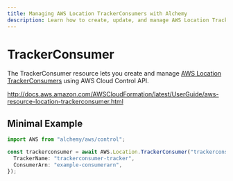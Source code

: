 ```yaml
---
title: Managing AWS Location TrackerConsumers with Alchemy
description: Learn how to create, update, and manage AWS Location TrackerConsumers using Alchemy Cloud Control.
---
```


# TrackerConsumer

The TrackerConsumer resource lets you create and manage [AWS Location TrackerConsumers](https://docs.aws.amazon.com/location/latest/userguide/) using AWS Cloud Control API.

http://docs.aws.amazon.com/AWSCloudFormation/latest/UserGuide/aws-resource-location-trackerconsumer.html

## Minimal Example

```ts
import AWS from "alchemy/aws/control";

const trackerconsumer = await AWS.Location.TrackerConsumer("trackerconsumer-example", {
  TrackerName: "trackerconsumer-tracker",
  ConsumerArn: "example-consumerarn",
});
```

